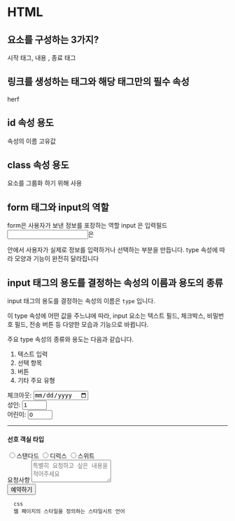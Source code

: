 # HTML

## 요소를 구성하는 3가지?
시작 태그, 내용 , 종료 태그

## 링크를 생성하는 태그와 해당 태그만의 필수 속성
<a> herf

## id 속성 용도
  속성의 이름 고유값

## class 속성 용도
요소를 그룹화 하기 위해 사용

## form 태그와 input의 역할
 form은 사용자가 보낸 정보를 포장하는 역할
 input 은 입력필드
<input>은 <form> 안에서 사용자가 실제로 정보를 입력하거나 선택하는 부분을 만듭니다. type 속성에 따라 모양과 기능이 완전히 달라집니다

## input 태그의 용도를 결정하는 속성의 이름과 용도의 종류
input 태그의 용도를 결정하는 속성의 이름은 `type` 입니다.


  이 type 속성에 어떤 값을 주느냐에 따라, input 요소는 텍스트 필드, 체크박스, 비밀번호 필드, 전송 버튼 등 다양한 모습과 기능으로 바뀝니다.

  주요 type 속성의 종류와 용도는 다음과 같습니다.


  1. 텍스트 입력
  2. 선택 항목
  3. 버튼
  4. 기타 주요 유형

  <div>
        <label>
          체크아웃:
          <input type="date">
          </label>
          </div>
          <div>
          <label>
            성인:
           <input type="number" min="1" max="10" value="1">
            </label>
            </div>
            <div>
            <label>
             어린이:
            <input type="number" min="0" max="10" value="0">
             </label>
            </div>
      <hr>
      <div>
        <h4>선호 객실 타입</h4>
        <label><input type="radio" name="room">스탠다드</label>
        <label><input type="radio" name="room">디럭스</label>
        <label><input type="radio" name="room">스위트</label>
      </div>
      <label>
        요청사항
        <textarea placeholder="특별히 요청하고 싶은 내용을 적어주세요" rows="3" cols="20"></textarea>
      </label>
      <div>
      <input type="submit" value="예약하기">
      </div>

      css 
      웹 페이지의 스타일을 정의하는 스타일시트 언어
      